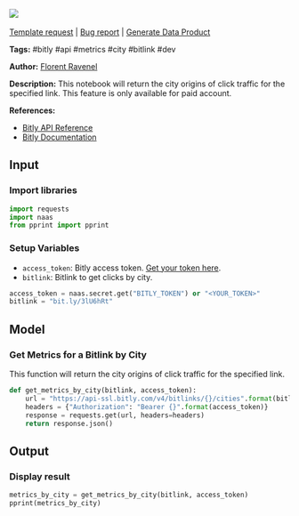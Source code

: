 <a href="https://app.naas.ai/user-redirect/naas/downloader?url=https://raw.githubusercontent.com/jupyter-naas/awesome-notebooks/master/Bitly/Bitly_Get_Metrics_for_a_Bitlink_by_City.ipynb" target="_parent"><img src="https://naasai-public.s3.eu-west-3.amazonaws.com/open_in_naas.svg"/></a><br><br><a href="https://github.com/jupyter-naas/awesome-notebooks/issues/new?assignees=&labels=&template=template-request.md&title=Tool+-+Action+of+the+notebook+">Template request</a> | <a href="https://github.com/jupyter-naas/awesome-notebooks/issues/new?assignees=&labels=bug&template=bug_report.md&title=Bitly+-+Get+Metrics+for+a+Bitlink+by+City:+Error+short+description">Bug report</a> | <a href="https://app.naas.ai/user-redirect/naas/downloader?url=https://raw.githubusercontent.com/jupyter-naas/awesome-notebooks/master/Naas/Naas_Start_data_product.ipynb" target="_parent">Generate Data Product</a>

**Tags:** #bitly #api #metrics #city #bitlink #dev

**Author:** [Florent Ravenel](https://www.linkedin.com/in/florent-ravenel/)

**Description:** This notebook will return the city origins of click traffic for the specified link. This feature is only available for paid account.

**References:**
- [Bitly API Reference](https://dev.bitly.com/api-reference/#getMetricsForBitlinkByCities)
- [Bitly Documentation](https://dev.bitly.com/v4/#operation/getMetricsForBitlinkByCities)

## Input

### Import libraries


```python
import requests
import naas
from pprint import pprint
```

### Setup Variables
- `access_token`: Bitly access token. [Get your token here](https://dev.bitly.com/authentication.html).
- `bitlink`: Bitlink to get clicks by city.


```python
access_token = naas.secret.get("BITLY_TOKEN") or "<YOUR_TOKEN>"
bitlink = "bit.ly/3lU6hRt"
```

## Model

### Get Metrics for a Bitlink by City

This function will return the city origins of click traffic for the specified link.


```python
def get_metrics_by_city(bitlink, access_token):
    url = "https://api-ssl.bitly.com/v4/bitlinks/{}/cities".format(bitlink)
    headers = {"Authorization": "Bearer {}".format(access_token)}
    response = requests.get(url, headers=headers)
    return response.json()
```

## Output

### Display result


```python
metrics_by_city = get_metrics_by_city(bitlink, access_token)
pprint(metrics_by_city)
```

 
